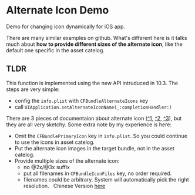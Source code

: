 # Alternate Icon Demo

Demo for changing icon dynamically for iOS app.

There are many similar examples on github. What's different here is it talks much about **how to provide different sizes of the alternate icon**, like the default one specific in the asset catelog.

## TLDR

This function is implemented using the new API intruduced in 10.3. The steps are very simple:

 - config the `info.plist` with `CFBundleAlternateIcons` key 
 - call `UIApplication.setAlternateIconName(_:completionHandler:)`

There are 3 pieces of documentaion about alternate icon ([^1](https://developer.apple.com/documentation/uikit/uiapplication/2806818-setalternateiconname), [^2](https://developer.apple.com/library/content/documentation/General/Reference/InfoPlistKeyReference/Introduction/Introduction.html#//apple_ref/doc/uid/TP40009247), [^3](https://developer.apple.com/ios/human-interface-guidelines/graphics/app-icon/)), but they are all very sketchy. Some extra note by my experience is here:

- Omit the `CFBundlePrimaryIcon` key in `info.plist`. So you could continue to use the icons in asset catelog.
- Put the alternate icon images in the target bundle, not in the asset catelog.
- Provide multiple sizes of the alternate icon:
  - no @2x/@3x suffix
  - put all filenames in `CFBundleIconFiles` key, no order required.
  - filenames could be arbitrary. System will automatically pick the right resolution.
  
Chinese Version [here](https://zhuanlan.zhihu.com/p/27469113)
